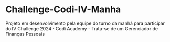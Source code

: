# Challenge-Codi-IV-Manha
Projeto em desenvolvimento pela equipe do turno da manhã para participar do IV Challenge 2024 - Codi Academy - Trata-se de um Gerenciador de Finanças Pessoais 
